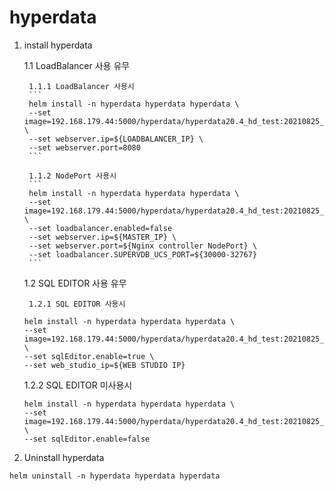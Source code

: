 # hyperdata

1. install hyperdata

    1.1 LoadBalancer 사용 유무

        1.1.1 LoadBalancer 사용시
        ```
        helm install -n hyperdata hyperdata hyperdata \
        --set image=192.168.179.44:5000/hyperdata/hyperdata20.4_hd_test:20210825_v1 \
        --set webserver.ip=${LOADBALANCER_IP} \
        --set webserver.port=8080
        ```
    
        1.1.2 NodePort 사용시
        ```
        helm install -n hyperdata hyperdata hyperdata \
        --set image=192.168.179.44:5000/hyperdata/hyperdata20.4_hd_test:20210825_v1 \
        --set loadbalancer.enabled=false
        --set webserver.ip=${MASTER_IP} \
        --set webserver.port=${Nginx controller NodePort} \
        --set loadbalancer.SUPERVDB_UCS_PORT=${30000-32767}
        ```

    1.2 SQL EDITOR 사용 유무

        1.2.1 SQL EDITOR 사용시
	```
	helm install -n hyperdata hyperdata hyperdata \ 
	--set image=192.168.179.44:5000/hyperdata/hyperdata20.4_hd_test:20210825_v1 \
	--set sqlEditor.enable=true \
	--set web_studio_ip=${WEB STUDIO IP}
	```

	1.2.2 SQL EDITOR 미사용시
	```
	helm install -n hyperdata hyperdata hyperdata \ 
	--set image=192.168.179.44:5000/hyperdata/hyperdata20.4_hd_test:20210825_v1 \
	--set sqlEditor.enable=false
	```
    
2. Uninstall hyperdata
```
helm uninstall -n hyperdata hyperdata hyperdata
```
